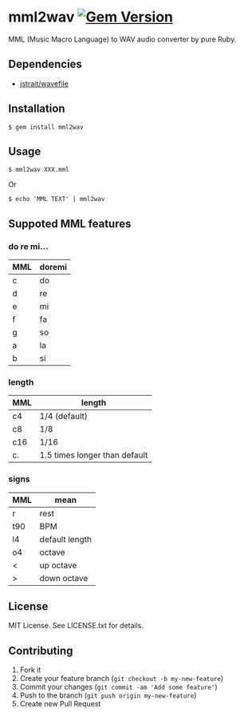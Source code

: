 # mml2wav [![Gem Version](https://badge.fury.io/rb/mml2wav.svg)](http://badge.fury.io/rb/mml2wav)

MML (Music Macro Language) to WAV audio converter by pure Ruby.

## Dependencies

* [jstrait/wavefile](https://github.com/jstrait/wavefile)

## Installation

    $ gem install mml2wav

## Usage

    $ mml2wav XXX.mml

Or

    $ echo 'MML TEXT' | mml2wav

## Suppoted MML features

### do re mi...

MML | doremi
--- | ------
c   | do
d   | re
e   | mi
f   | fa
g   | so
a   | la
b   | si

### length

MML | length
--- | -----------------------------
c4  | 1/4 (default)
c8  | 1/8
c16 | 1/16
c.  | 1.5 times longer than default

### signs

MML | mean
--- | --------------
r   | rest
t90 | BPM
l4  | default length
o4  | octave
<   | up octave
>   | down octave

## License

MIT License. See LICENSE.txt for details.

## Contributing

1. Fork it
2. Create your feature branch (`git checkout -b my-new-feature`)
3. Commit your changes (`git commit -am 'Add some feature'`)
4. Push to the branch (`git push origin my-new-feature`)
5. Create new Pull Request
